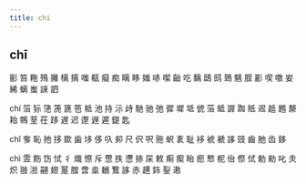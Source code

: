 ```yaml
---
title: chi
---
```


## chī
彨
笞
粚
殦
攡
樆
摛
嗤
瓻
癡
痴
瞝
眵
媸
哧
噄
齝
吃
黐
鴟
鸱
鵄
魑
胵
彲
喫
噭
妛
絺
螭
蚩
誺
訵













chí
箈
狋
筂
箎
篪
竾
柢
池
持
沶
歭
馳
驰
弛
徲
墀
坻
俿
菭
蚳
謘
踟
貾
迡
赿
鶗
漦
耛
鶙
荎
茌
跢
遅
迟
邌
遟
遲
鍉
匙





















chǐ
奓
恥
扡
拸
欼
歯
垑
侈
叺
卶
尺
伬
呎
胣
蚇
袲
耻
袳
裭
褫
誃
豉
齒
肔
齿
鉹















chì
雴
飭
饬
恜
彳
熾
憏
斥
慸
抶
懘
捇
杘
敕
痸
瘈
眙
瘛
慗
柅
佁
傺
侙
勅
勑
叱
灻
炽
翄
湁
翤
翅
翨
腟
啻
烾
鶒
鷘
誃
赤
趩
鉓
銐
遫

